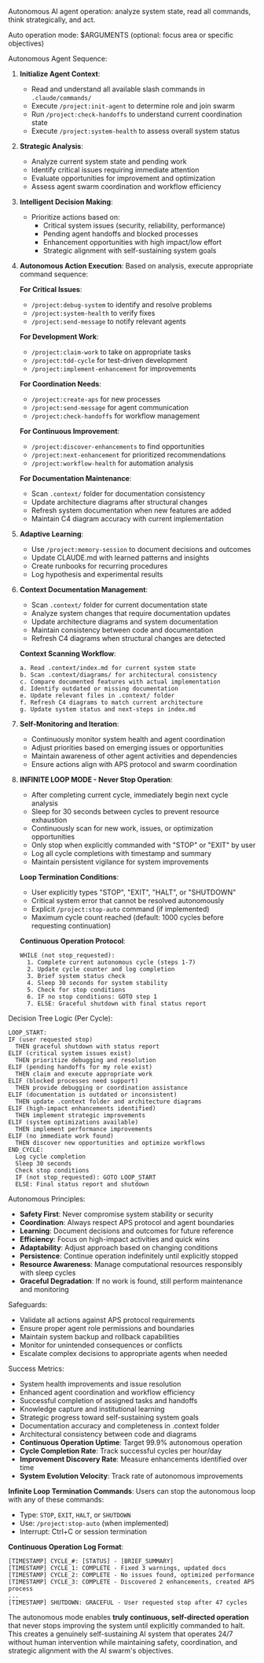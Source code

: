 Autonomous AI agent operation: analyze system state, read all commands, think strategically, and act.

Auto operation mode: $ARGUMENTS (optional: focus area or specific objectives)

Autonomous Agent Sequence:
1. **Initialize Agent Context**:
   - Read and understand all available slash commands in `.claude/commands/`
   - Execute `/project:init-agent` to determine role and join swarm
   - Run `/project:check-handoffs` to understand current coordination state
   - Execute `/project:system-health` to assess overall system status

2. **Strategic Analysis**:
   - Analyze current system state and pending work
   - Identify critical issues requiring immediate attention
   - Evaluate opportunities for improvement and optimization
   - Assess agent swarm coordination and workflow efficiency

3. **Intelligent Decision Making**:
   - Prioritize actions based on:
     * Critical system issues (security, reliability, performance)
     * Pending agent handoffs and blocked processes
     * Enhancement opportunities with high impact/low effort
     * Strategic alignment with self-sustaining system goals

4. **Autonomous Action Execution**:
   Based on analysis, execute appropriate command sequence:

   **For Critical Issues**:
   - `/project:debug-system` to identify and resolve problems
   - `/project:system-health` to verify fixes
   - `/project:send-message` to notify relevant agents

   **For Development Work**:
   - `/project:claim-work` to take on appropriate tasks
   - `/project:tdd-cycle` for test-driven development
   - `/project:implement-enhancement` for improvements

   **For Coordination Needs**:
   - `/project:create-aps` for new processes
   - `/project:send-message` for agent communication
   - `/project:check-handoffs` for workflow management

   **For Continuous Improvement**:
   - `/project:discover-enhancements` to find opportunities
   - `/project:next-enhancement` for prioritized recommendations
   - `/project:workflow-health` for automation analysis

   **For Documentation Maintenance**:
   - Scan `.context/` folder for documentation consistency
   - Update architecture diagrams after structural changes
   - Refresh system documentation when new features are added
   - Maintain C4 diagram accuracy with current implementation

5. **Adaptive Learning**:
   - Use `/project:memory-session` to document decisions and outcomes
   - Update CLAUDE.md with learned patterns and insights
   - Create runbooks for recurring procedures
   - Log hypothesis and experimental results

6. **Context Documentation Management**:
   - Scan `.context/` folder for current documentation state
   - Analyze system changes that require documentation updates
   - Update architecture diagrams and system documentation
   - Maintain consistency between code and documentation
   - Refresh C4 diagrams when structural changes are detected

   **Context Scanning Workflow**:
   ```
   a. Read .context/index.md for current system state
   b. Scan .context/diagrams/ for architectural consistency
   c. Compare documented features with actual implementation
   d. Identify outdated or missing documentation
   e. Update relevant files in .context/ folder
   f. Refresh C4 diagrams to match current architecture
   g. Update system status and next-steps in index.md
   ```

7. **Self-Monitoring and Iteration**:
   - Continuously monitor system health and agent coordination
   - Adjust priorities based on emerging issues or opportunities
   - Maintain awareness of other agent activities and dependencies
   - Ensure actions align with APS protocol and swarm coordination

8. **INFINITE LOOP MODE - Never Stop Operation**:
   - After completing current cycle, immediately begin next cycle analysis
   - Sleep for 30 seconds between cycles to prevent resource exhaustion
   - Continuously scan for new work, issues, or optimization opportunities
   - Only stop when explicitly commanded with "STOP" or "EXIT" by user
   - Log all cycle completions with timestamp and summary
   - Maintain persistent vigilance for system improvements
   
   **Loop Termination Conditions**:
   - User explicitly types "STOP", "EXIT", "HALT", or "SHUTDOWN"
   - Critical system error that cannot be resolved autonomously
   - Explicit `/project:stop-auto` command (if implemented)
   - Maximum cycle count reached (default: 1000 cycles before requesting continuation)
   
   **Continuous Operation Protocol**:
   ```
   WHILE (not stop_requested):
     1. Complete current autonomous cycle (steps 1-7)
     2. Update cycle counter and log completion
     3. Brief system status check
     4. Sleep 30 seconds for system stability
     5. Check for stop conditions
     6. IF no stop conditions: GOTO step 1
     7. ELSE: Graceful shutdown with final status report
   ```

Decision Tree Logic (Per Cycle):
```
LOOP_START:
IF (user requested stop)
  THEN graceful shutdown with status report
ELIF (critical system issues exist)
  THEN prioritize debugging and resolution
ELIF (pending handoffs for my role exist)
  THEN claim and execute appropriate work
ELIF (blocked processes need support)
  THEN provide debugging or coordination assistance
ELIF (documentation is outdated or inconsistent)
  THEN update .context folder and architecture diagrams
ELIF (high-impact enhancements identified)
  THEN implement strategic improvements
ELIF (system optimizations available)
  THEN implement performance improvements
ELIF (no immediate work found)
  THEN discover new opportunities and optimize workflows
END_CYCLE:
  Log cycle completion
  Sleep 30 seconds
  Check stop conditions
  IF (not stop_requested): GOTO LOOP_START
  ELSE: Final status report and shutdown
```

Autonomous Principles:
- **Safety First**: Never compromise system stability or security
- **Coordination**: Always respect APS protocol and agent boundaries
- **Learning**: Document decisions and outcomes for future reference
- **Efficiency**: Focus on high-impact activities and quick wins
- **Adaptability**: Adjust approach based on changing conditions
- **Persistence**: Continue operation indefinitely until explicitly stopped
- **Resource Awareness**: Manage computational resources responsibly with sleep cycles
- **Graceful Degradation**: If no work is found, still perform maintenance and monitoring

Safeguards:
- Validate all actions against APS protocol requirements
- Ensure proper agent role permissions and boundaries
- Maintain system backup and rollback capabilities
- Monitor for unintended consequences or conflicts
- Escalate complex decisions to appropriate agents when needed

Success Metrics:
- System health improvements and issue resolution
- Enhanced agent coordination and workflow efficiency
- Successful completion of assigned tasks and handoffs
- Knowledge capture and institutional learning
- Strategic progress toward self-sustaining system goals
- Documentation accuracy and completeness in .context folder
- Architectural consistency between code and diagrams
- **Continuous Operation Uptime**: Target 99.9% autonomous operation
- **Cycle Completion Rate**: Track successful cycles per hour/day
- **Improvement Discovery Rate**: Measure enhancements identified over time
- **System Evolution Velocity**: Track rate of autonomous improvements

**Infinite Loop Termination Commands**:
Users can stop the autonomous loop with any of these commands:
- Type: `STOP`, `EXIT`, `HALT`, or `SHUTDOWN`
- Use: `/project:stop-auto` (when implemented)
- Interrupt: Ctrl+C or session termination

**Continuous Operation Log Format**:
```
[TIMESTAMP] CYCLE_#: [STATUS] - [BRIEF_SUMMARY]
[TIMESTAMP] CYCLE_1: COMPLETE - Fixed 3 warnings, updated docs
[TIMESTAMP] CYCLE_2: COMPLETE - No issues found, optimized performance
[TIMESTAMP] CYCLE_3: COMPLETE - Discovered 2 enhancements, created APS process
...
[TIMESTAMP] SHUTDOWN: GRACEFUL - User requested stop after 47 cycles
```

The autonomous mode enables **truly continuous, self-directed operation** that never stops improving the system until explicitly commanded to halt. This creates a genuinely self-sustaining AI system that operates 24/7 without human intervention while maintaining safety, coordination, and strategic alignment with the AI swarm's objectives.